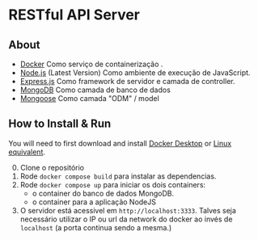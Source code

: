 # RESTful API Server

## About

- [Docker](https://www.docker.com/) Como serviço de containerização .
- [Node.js](https://nodejs.org/en/) (Latest Version) Como ambiente de execução de JavaScript.
- [Express.js](https://expressjs.com/) Como framework de servidor e camada de controller.
- [MongoDB](https://www.mongodb.com/) Como camada de banco de dados
- [Mongoose](https://mongoosejs.com/) Como camada "ODM" / model

## How to Install & Run

You will need to first download and install [Docker Desktop](https://www.docker.com/products/docker-desktop) or [Linux equivalent](https://docs.docker.com/install/linux/docker-ce/ubuntu/).

0.  Clone o repositório
0.  Rode `docker compose build` para instalar as dependencias.
1.  Rode `docker compose up` para iniciar os dois containers:
    - o container do banco de dados MongoDB.
    -  o container para a aplicação NodeJS
1.  O servidor está acessivel em `http://localhost:3333`. Talves seja necessário utilizar o IP ou url da network do docker ao invés de `localhost` (a porta continua sendo a mesma.)
